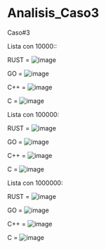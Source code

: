 # Analisis_Caso3
 Caso#3

Lista con 10000::

RUST = ![image](https://user-images.githubusercontent.com/61474566/110570930-5f210900-811c-11eb-8ed4-ff04bdad67cc.png)


GO = ![image](https://user-images.githubusercontent.com/61474566/110571126-b0c99380-811c-11eb-9acc-267a54f2bd94.png)


C++ = ![image](https://user-images.githubusercontent.com/61474566/110571289-f4240200-811c-11eb-8dee-deebcd3f0473.png)

C = ![image](https://user-images.githubusercontent.com/61474566/110571653-7ca2a280-811d-11eb-8582-d54972f3a417.png)


Lista con 100000:

RUST = ![image](https://user-images.githubusercontent.com/61474566/110571766-b673a900-811d-11eb-8f55-d76ca9d8ff97.png)

GO = ![image](https://user-images.githubusercontent.com/61474566/110571813-ce4b2d00-811d-11eb-8c6a-4513df416128.png)

C++ = ![image](https://user-images.githubusercontent.com/61474566/110571901-ffc3f880-811d-11eb-8d8c-939a330ba393.png)

C = ![image](https://user-images.githubusercontent.com/61474566/110571908-06527000-811e-11eb-9405-a8dbd5c81388.png)

Lista con 1000000:

RUST = ![image](https://user-images.githubusercontent.com/61474566/110572004-3437b480-811e-11eb-9934-05fae5c02d60.png)

GO = ![image](https://user-images.githubusercontent.com/61474566/110571954-1a966d00-811e-11eb-989f-91b3e14120ee.png)

C++ = ![image](https://user-images.githubusercontent.com/61474566/110572096-61846280-811e-11eb-8d4f-a88126cac02c.png)

C = ![image](https://user-images.githubusercontent.com/61474566/110572106-66e1ad00-811e-11eb-8339-47a0be9b502e.png)






